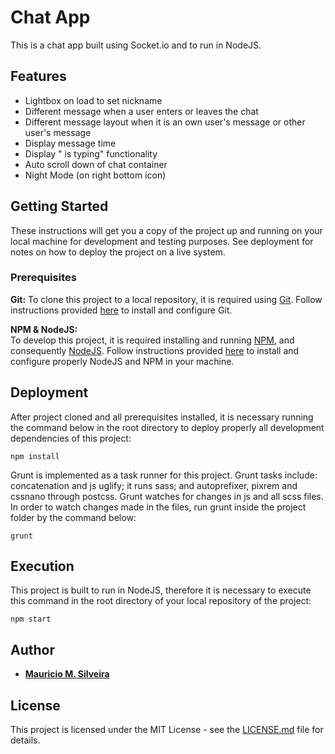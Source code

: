 # Chat App

This is a chat app built using Socket.io and to run in NodeJS.

## Features
* Lightbox on load to set nickname  
* Different message when a user enters or leaves the chat  
* Different message layout when it is an own user's message or other user's message  
* Display message time  
* Display "<username> is typing" functionality  
* Auto scroll down of chat container  
* Night Mode (on right bottom icon)  

## Getting Started

These instructions will get you a copy of the project up and running on your local machine for development and testing purposes. See deployment for notes on how to deploy the project on a live system.

### Prerequisites

**Git:**
To clone this project to a local repository, it is required using [Git](https://git-scm.com/). Follow instructions provided [here](https://git-scm.com/downloads) to install and configure Git.

**NPM & NodeJS:**    
To develop this project, it is required installing and running [NPM](https://www.npmjs.com/), and consequently [NodeJS](https://nodejs.org/en/). Follow instructions provided [here](https://nodejs.org/en/download/) to install and configure properly NodeJS and NPM in your machine.

## Deployment

After project cloned and all prerequisites installed, it is necessary running the command below in the root directory to deploy properly all development dependencies of this project:

```
npm install
```

Grunt is implemented as a task runner for this project. Grunt tasks include: concatenation and js uglify; it runs sass; and autoprefixer, pixrem and cssnano through postcss. Grunt watches for changes in js and all scss files. In order to watch changes made in the files, run grunt inside the project folder by the command below:

```
grunt
```

## Execution

This project is built to run in NodeJS, therefore it is necessary to execute this command in the root directory of your local repository of the project:

```
npm start
```

## Author
* [**Mauricio M. Silveira**](https://github.com/maursilveira)  

## License

This project is licensed under the MIT License - see the [LICENSE.md](LICENSE.md) file for details.
